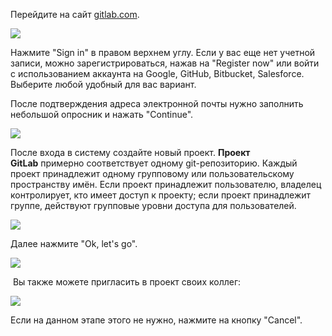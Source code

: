 Перейдите на сайт [gitlab.com](https://about.gitlab.com/). 

![](https://ucarecdn.com/ff77c4b1-0c30-4baf-90e6-3305c27475c2/)

Нажмите "Sign in" в правом верхнем углу. Если у вас еще нет учетной записи, можно зарегистрироваться, нажав на "Register now" или войти с использованием аккаунта на Google, GitHub, Bitbucket, Salesforce. Выберите любой удобный для вас вариант.

После подтверждения адреса электронной почты нужно заполнить небольшой опросник и нажать "Continue".

![](https://ucarecdn.com/5ad81bc2-02af-4e70-a4c2-e39d57448f1b/)

После входа в систему создайте новый проект. **Проект GitLab** примерно соответствует одному git-репозиторию. Каждый проект принадлежит одному групповому или пользовательскому пространству имён. Если проект принадлежит пользователю, владелец контролирует, кто имеет доступ к проекту; если проект принадлежит группе, действуют групповые уровни доступа для пользователей.

![](https://ucarecdn.com/0f0a8e16-eb1a-4706-b0f0-c1a91e46fced/)

Далее нажмите "Ok, let's go".

![](https://ucarecdn.com/3c7c31ec-08bc-4174-a097-f00f0a31ab62/)

 Вы также можете пригласить в проект своих коллег:

![](https://ucarecdn.com/9ea40f32-9a0a-4144-b2c8-fe175e1f09dc/)

Если на данном этапе этого не нужно, нажмите на кнопку "Cancel".